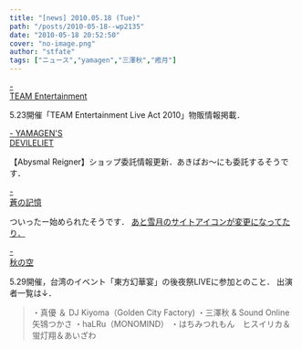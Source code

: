 ```yaml
---
title: "[news] 2010.05.18 (Tue)"
path: "/posts/2010-05-18--wp2135"
date: "2010-05-18 20:52:50"
cover: "no-image.png"
author: "stfate"
tags: ["ニュース","yamagen","三澤秋","癒月"]
---
```


<style type="text/css">
<!--
p {white-space: pre-wrap};
-->
</style>

<a  href="http://www.team-e.co.jp/sp/live2010/goods.html" target="_blank">- TEAM Entertainment</a>
<div >5.23開催「TEAM Entertainment Live Act 2010」物販情報掲載．</div>

<a  href="http://devileliet.gozaru.jp/" target="_blank">- YAMAGEN'S DEVILELIET</a>
<div >【Abysmal Reigner】ショップ委託情報更新．あきばお～にも委託するそうです．</div>

<a  href="http://aonokioku.sakura.ne.jp/" target="_blank">- 蒼の記憶</a>
<div >ついったー始められたそうです．
<a href="http://aonokioku.sakura.ne.jp/setsugetsu/" target="_blank">あと雪月のサイトアイコンが変更になってたり．</a></div>

<a  href="http://anraku.nothing.sh/akisora/" target="_blank">- 秋の空</a>
<div >5.29開催，台湾のイベント「東方幻華宴」の後夜祭LIVEに参加とのこと．
出演者一覧は↓．
<blockquote>・真優 ＆ DJ Kiyoma（Golden City Factory)
・三澤秋 & Sound Online　矢鴇つかさ
・haLRu（MONOMIND）
・はちみつれもん　ヒスイリカ＆蛍灯翔＆あいざわ</blockquote></div>